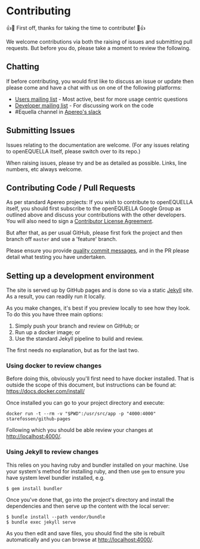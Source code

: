 # Contributing

:+1::tada: First off, thanks for taking the time to contribute! :tada::+1:

We welcome contributions via both the raising of issues and submitting pull requests. But before you
do, please take a moment to review the following.

## Chatting

If before contributing, you would first like to discuss an issue or update then please come and have
a chat with us on one of the following platforms:

- [Users mailing list](https://groups.google.com/a/apereo.org/forum/#!forum/equella-users) - Most
  active, best for more usage centric questions
- [Developer mailing list](https://groups.google.com/a/apereo.org/forum/#!forum/equella-dev) - For
  discussing work on the code
- \#Equella channel in [Apereo's slack](https://apereo.slack.com/messages/C4KLR0C4U)

## Submitting Issues

Issues relating to the documentation are welcome. (For any issues relating to openEQUELLA itself,
please switch over to its repo.)

When raising issues, please try and be as detailed as possible. Links, line numbers, etc always
welcome.

## Contributing Code / Pull Requests

As per standard Apereo projects: If you wish to contribute to openEQUELLA itself, you should first
subscribe to the openEQUELLA Google Group as outlined above and discuss your contributions with
the other developers. You will also need to sign a
[Contributor License Agreement](https://www.apereo.org/node/676).

But after that, as per usual GitHub, please first fork the project and then branch off `master` and
use a 'feature' branch.

Please ensure you provide [quality commit messages](https://chris.beams.io/posts/git-commit/),
and in the PR please detail what testing you have undertaken.

## Setting up a development environment

The site is served up by GitHub pages and is done so via a static [Jekyll](https://jekyllrb.com/)
site. As a result, you can readily run it locally.

As you make changes, it's best if you preview locally to see how they look. To do this you have
three main options:

1. Simply push your branch and review on GitHub; or
2. Run up a docker image; or
3. Use the standard Jekyll pipeline to build and review.

The first needs no explanation, but as for the last two.

### Using docker to review changes

Before doing this, obviously you'll first need to have docker installed. That is outside the scope
of this document, but instructions can be found at: <https://docs.docker.com/install/>

Once installed you can go to your project directory and execute:

    docker run -t --rm -v "$PWD":/usr/src/app -p "4000:4000" starefossen/github-pages

Following which you should be able review your changes at <http://localhost:4000/>.

### Using Jekyll to review changes

This relies on you having ruby and bundler installed on your machine. Use your system's method for
installing ruby, and then use `gem` to ensure you have system level bundler installed, e.g.

    $ gem install bundler

Once you've done that, go into the project's directory and install the dependencies and then serve
up the content with the local server:

    $ bundle install --path vendor/bundle
    $ bundle exec jekyll serve

As you then edit and save files, you should find the site is rebuilt automatically and you can
browse at <http://localhost:4000/>.
